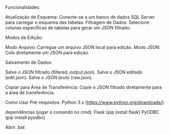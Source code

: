 Funcionalidades

Atualização de Esquema: Conecte-se a um banco de dados SQL Server para carregar o esquema das tabelas.
Filtragem de Dados: Selecione colunas específicas de tabelas para gerar um JSON filtrado.

Modos de Edição:

Modo Arquivo: Carregue um arquivo JSON local para edição.
Modo JSON: Cole diretamente um JSON para edição.

Salvamento de Dados:

Salve o JSON filtrado (filtered_output.json).
Salve o JSON editado (edit.json).
Salve o JSON bruto (raw.json).

Copiar para Área de Transferência: Copie o JSON filtrado diretamente para a área de transferência.


Como Usar
Pré-requisitos:
Python 3.x (https://www.python.org/downloads/)


dependências (jogar o comando no cmd):
Flask (pip install flask)
PyODBC (pip install pyodbc)


Abrir .bat